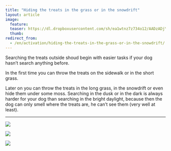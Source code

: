 ```yaml
---
title: "Hiding the treats in the grass or in the snowdrift"
layout: article
image:
  feature:
  teaser: https://dl.dropboxusercontent.com/sh/ea1wtnz7z734o12/AADzADjYVBu4GwblsYeD-Naea/aktivointi/namien-piilotus-ruohikkoon-tai-lumihankeen/DSC23956-245px.jpg
  thumb:
redirect_from:
  - /en/activation/hiding-the-treats-in-the-grass-or-in-the-snowdrift/
---
```


Searching the treats outside shoud begin with easier tasks if your dog hasn’t search anything before.

In the first time you can throw the treats on the sidewalk or in the short grass.

Later on you can throw the treats in the long grass, in the snowdrift or even hide them under some moss.
Searching in the dusk or in the dark is always harder for your dog than searching in the bright daylight, because then the dog can only smell where the treats are, he can’t see them (very well at least).

---

[![](https://dl.dropboxusercontent.com/sh/ea1wtnz7z734o12/AABcF9gc4u3K5zs7qJG6QIBza/aktivointi/namien-piilotus-ruohikkoon-tai-lumihankeen/DSC23956_2-800px.jpg)](https://dl.dropboxusercontent.com/sh/ea1wtnz7z734o12/AAB_tRoRrBfDq7I7AdEb4w_xa/aktivointi/namien-piilotus-ruohikkoon-tai-lumihankeen/DSC23956_2.jpg)

[![](https://dl.dropboxusercontent.com/sh/ea1wtnz7z734o12/AACKf7iup5KJhSiam4tvJFtaa/aktivointi/namien-piilotus-ruohikkoon-tai-lumihankeen/DSC23983_2-800px.jpg)](https://dl.dropboxusercontent.com/sh/ea1wtnz7z734o12/AACtTCK3wRxoCR43oUP6PTcPa/aktivointi/namien-piilotus-ruohikkoon-tai-lumihankeen/DSC23983_2.jpg)

[![](https://dl.dropboxusercontent.com/sh/ea1wtnz7z734o12/AABc6oHq584I_mkNOtI4UClta/aktivointi/namien-piilotus-ruohikkoon-tai-lumihankeen/DSC27428_2-800px.jpg)](https://dl.dropboxusercontent.com/sh/ea1wtnz7z734o12/AAAfYJUIihNkK9Ks3Xao1TtLa/aktivointi/namien-piilotus-ruohikkoon-tai-lumihankeen/DSC27428_2.jpg)
